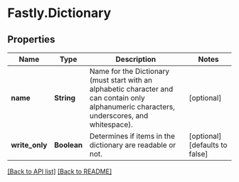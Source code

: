 # Fastly.Dictionary

## Properties

Name | Type | Description | Notes
------------ | ------------- | ------------- | -------------
**name** | **String** | Name for the Dictionary (must start with an alphabetic character and can contain only alphanumeric characters, underscores, and whitespace). | [optional] 
**write_only** | **Boolean** | Determines if items in the dictionary are readable or not. | [optional]  [defaults to false]


[[Back to API list]](../../README.md#endpoints) [[Back to README]](../../README.md)
